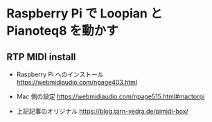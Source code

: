 # Raspberry Pi で Loopian と Pianoteq8 を動かす

## RTP MIDI install

- Raspberry Pi へのインストール
https://webmidiaudio.com/npage403.html

- Mac 側の設定
https://webmidiaudio.com/npage515.html#mactorpi

- 上記記事のオリジナル
https://blog.tarn-vedra.de/pimidi-box/

